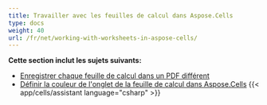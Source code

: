 ```yaml
---
title: Travailler avec les feuilles de calcul dans Aspose.Cells
type: docs
weight: 40
url: /fr/net/working-with-worksheets-in-aspose-cells/
---
```


 **Cette section inclut les sujets suivants:** 
- [Enregistrer chaque feuille de calcul dans un PDF différent](/cells/fr/net/save-each-worksheet-to-different-pdf/)
- [Définir la couleur de l'onglet de la feuille de calcul dans Aspose.Cells](/cells/fr/net/set-worksheet-tab-color-in-aspose-cells/)
{{< app/cells/assistant language="csharp" >}}
